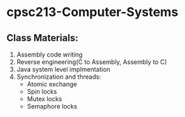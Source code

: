# cpsc213-Computer-Systems

## Class Materials:

1. Assembly code writing
2. Reverse engineering(C to Assembly, Assembly to C)
3. Java system level implmentation
4. Synchronization and threads:
   - Atomic exchange
   - Spin locks
   - Mutex locks
   - Semaphore locks
